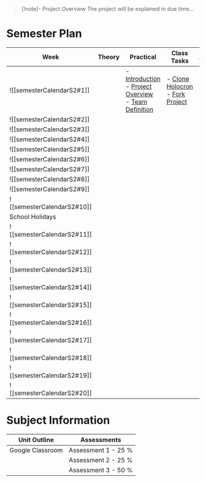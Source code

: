 > [!note]- Project Overview
> The project will be explained in due time...

# Semester Plan

| Week                       | Theory | Practical                                                                                                                                                                                                          | Class Tasks                                            | Assessment |
| -------------------------- | ------ | ------------------------------------------------------------------------------------------------------------------------------------------------------------------------------------------------------------------ | ------------------------------------------------------ | ---------- |
| ![[semesterCalendarS2#1]]  |        | - [Introduction](ISD/4%20-%20Project/_topics/Introduction.md)<br> - [Project Overview](ISD/4%20-%20Project/_topics/Project%20Overview.md)<br>- [Team Definition](ISD/4%20-%20Project/_topics/Team%20Definition.md) | - [Clone Holocron](_sharedContent/Clone%20Holocron.md) - [Fork Project](https://github.com/Lake-Tuggeranong-College/DBR) |            |
| ![[semesterCalendarS2#2]]  |        |                                                                                                                                                                                                                    |                                                        |            |
| ![[semesterCalendarS2#3]]  |        |                                                                                                                                                                                                                    |                                                        |            |
| ![[semesterCalendarS2#4]]  |        |                                                                                                                                                                                                                    |                                                        |            |
| ![[semesterCalendarS2#5]]  |        |                                                                                                                                                                                                                    |                                                        |            |
| ![[semesterCalendarS2#6]]  |        |                                                                                                                                                                                                                    |                                                        |            |
| ![[semesterCalendarS2#7]]  |        |                                                                                                                                                                                                                    |                                                        |            |
| ![[semesterCalendarS2#8]]  |        |                                                                                                                                                                                                                    |                                                        |            |
| ![[semesterCalendarS2#9]]  |        |                                                                                                                                                                                                                    |                                                        |            |
| ![[semesterCalendarS2#10]] |        |                                                                                                                                                                                                                    |                                                        |            |
| School Holidays            |        |                                                                                                                                                                                                                    |                                                        |            |
| ![[semesterCalendarS2#11]] |        |                                                                                                                                                                                                                    |                                                        |            |
| ![[semesterCalendarS2#12]] |        |                                                                                                                                                                                                                    |                                                        |            |
| ![[semesterCalendarS2#13]] |        |                                                                                                                                                                                                                    |                                                        |            |
| ![[semesterCalendarS2#14]] |        |                                                                                                                                                                                                                    |                                                        |            |
| ![[semesterCalendarS2#15]] |        |                                                                                                                                                                                                                    |                                                        |            |
| ![[semesterCalendarS2#16]] |        |                                                                                                                                                                                                                    |                                                        |            |
| ![[semesterCalendarS2#17]] |        |                                                                                                                                                                                                                    |                                                        |            |
| ![[semesterCalendarS2#18]] |        |                                                                                                                                                                                                                    |                                                        |            |
| ![[semesterCalendarS2#19]] |        |                                                                                                                                                                                                                    |                                                        |            |
| ![[semesterCalendarS2#20]] |        |                                                                                                                                                                                                                    |                                                        |            |

# Subject Information

| Unit Outline     | Assessments         |
| ---------------- | ------------------- |
| Google Classroom | Assessment 1 - 25 % |
|                  | Assessment 2 - 25 % |
|                  | Assessment 3 - 50 % |